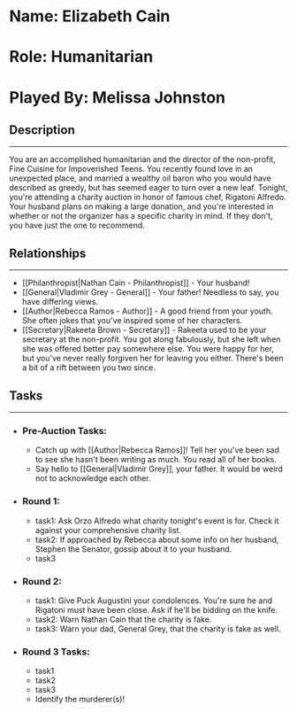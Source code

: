 # Name: Elizabeth Cain
# Role: Humanitarian
# Played By: Melissa Johnston

## Description
---
You are an accomplished humanitarian and the director of the non-profit, Fine Cuisine for Impoverished Teens. You recently found love in an unexpected place, and married a wealthy oil baron who you would have described as greedy, but has seemed eager to turn over a new leaf. Tonight, you're attending a charity auction in honor of famous chef, Rigatoni Alfredo. Your husband plans on making a large donation, and you're interested in whether or not the organizer has a specific charity in mind. If they don't, you have just the one to recommend.

## Relationships
---
- [[Philanthropist|Nathan Cain - Philanthropist]]  - Your husband!
- [[General|Vladimir Grey - General]]  - Your father! Needless to say, you have differing views.
- [[Author|Rebecca Ramos - Author]]  - A good friend from your youth. She often jokes that you've inspired some of her characters.
- [[Secretary|Rakeeta Brown - Secretary]]  - Rakeeta used to be your secretary at the non-profit. You got along fabulously, but she left when she was offered better pay somewhere else. You were happy for her, but you've never really forgiven her for leaving you either. There's been a bit of a rift between you two since.

## Tasks
___
- ### Pre-Auction Tasks: 
	- Catch up with [[Author|Rebecca Ramos]]! Tell her you've been sad to see she hasn't been writing as much. You read all of her books.
	- Say hello to [[General|Vladimir Grey]], your father. It would be weird not to acknowledge each other.
- ### Round 1:
	- task1: Ask Orzo Alfredo what charity tonight's event is for. Check it against your comprehensive charity list.
	- task2: If approached by Rebecca about some info on her husband, Stephen the Senator, gossip about it to your husband.
	- task3
- ### Round 2:
	- task1: Give Puck Augustini your condolences. You're sure he and Rigatoni must have been close. Ask if he'll be bidding on the knife.
	- task2: Warn Nathan Cain that the charity is fake.
	- task3: Warn your dad, General Grey, that the charity is fake as well.
- ### Round 3 Tasks:
	- task1
	- task2
	- task3
	- Identify the murderer(s)!
